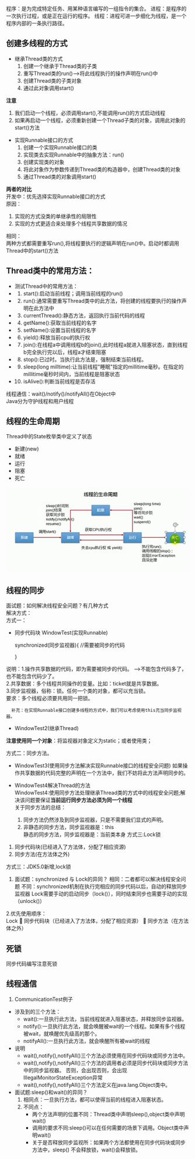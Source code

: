 程序：是为完成特定任务、用某种语言编写的一组指令的集合。
进程：是程序的一次执行过程，或是正在运行的程序。
线程：进程可进一步细化为线程，是一个程序内部的一条执行路径。
## 创建多线程的方式
- 继承Thread类的方式
  1. 创建一个继承于Thread类的子类  
  2. 重写Thread类的run()-->将此线程执行的操作声明在run()中
  3. 创建Thread类的子类对象
  4. 通过此对象调用start()
    
**注意**
1. 我们启动一个线程，必须调用start(),不能调用run()的方式启动线程
2. 如果再启动一个线程，必须重新创建一个Thread子类的对象，调用此对象的start()方法
    
- 实现Runnable接口的方式
    1. 创建一个实现Runnable接口的类
    2. 实现类去实现Runnable中的抽象方法：run()
    3. 创建实现类的对象
    4. 将此对象作为参数传递到Thread类的构造器中，创建Thread类的对象
    5. 通过Thread类的对象调用start()
    
**两者的对比**  
开发中：优先选择实现Runnable接口的方式  
原因：  
1. 实现的方式没类的单继承性的局限性
2. 实现的方式更适合来处理多个线程共享数据的情况  

相同：  
两种方式都需要重写run(),将线程要执行的逻辑声明在run()中。启动时都调用
Thread中的start()方法
## Thread类中的常用方法：
* 测试Thread中的常用方法：
* 1. start():启动当前线程；调用当前线程的run()
* 2. run():通常需要重写Thread类中的此方法，将创建的线程要执行的操作声明在此方法中
* 3. currentThread():静态方法，返回执行当前代码的线程
* 4. getName():获取当前线程的名字
* 5. setName():设置当前线程的名字
* 6. yield():释放当前cpu的执行权
* 7. join():在线程a中调用线程b的join(),此时线程a就进入阻塞状态，直到线程b完全执行完以后，线程a才结束阻塞
* 8. stop():已过时。当执行此方法是，强制结束当前线程。
* 9. sleep(long milltime):让当前线程"睡眠"指定的millitime毫秒。在指定的millitime毫秒时间内，当前线程是阻塞状态
* 10. isAlive():判断当前线程是否存活
  
线程通信：wait()/notify()/notifyAll()在Object中  
Java分为守护线程和用户线程  
## 线程的生命周期
Thread中的State枚举类中定义了状态  
- 新建(new)
- 就绪
- 运行
- 阻塞
- 死亡  

![](MutilethreadDay1/img_MT/多线程生命周期.png)

## 线程的同步

面试题：如何解决线程安全问题？有几种方式  
解决方式：  
方式一：  
- 同步代码块  WindowTest(实现Runnable)

  synchronized(同步监视器){
     //需要被同步的代码

  }  

 说明：1.操作共享数据的代码，即为需要被同步的代码。  -->不能包含代码多了，也不能包含代码少了。  
      2.共享数据：多个线程共同操作的变量。比如：ticket就是共享数据。  
      3.同步监视器，俗称：锁。任何一个类的对象，都可以充当锁。  
         要求：多个线程必须要共用同一把锁。  

      补充：在实现Runnable接口创建多线程的方式中，我们可以考虑使用this充当同步监视器。

- WindowTest2(继承Thread)

**注意使用同一个对象**：将监视器对象定义为static；或者使用类；


方式二：同步方法。   
- WindowTest3(使用同步方法解决实现Runnable接口的线程安全问题)
    如果操作共享数据的代码完整的声明在一个方法中，我们不妨将此方法声明同步的。
  
- WindowTest4解决Thread的方法  
WindowTest4:使用同步方法处理继承Thread类的方式中的线程安全问题;解决该问题要保证**当前运行同步方法必须为同一个线程**  
  关于同步方法的总结：
    1. 同步方法仍然涉及到同步监视器，只是不需要我们显式的声明。
    2. 非静态的同步方法，同步监视器是：this  
       静态的同步方法，同步监视器是：当前类本身
       方式三:Lock锁
1. 同步代码块(已经进入了方法体，分配了相应资源)
2. 同步方法(在方法体之外)
  
方式三：JDK5.0新增,lock锁   
1. 面试题：synchronized 与 Lock的异同？
  相同：二者都可以解决线程安全问题
  不同：synchronized机制在执行完相应的同步代码以后，自动的释放同步监视器
       Lock需要手动的启动同步（lock()），同时结束同步也需要手动的实现（unlock()）

2.优先使用顺序：  
Lock  同步代码块（已经进入了方法体，分配了相应资源）  同步方法（在方法体之外）

## 死锁
同步代码编写注意死锁

## 线程通信  
1. CommunicationTest例子  
- 涉及到的三个方法：
    - wait():一旦执行此方法，当前线程就进入阻塞状态，并释放同步监视器。
    - notify():一旦执行此方法，就会唤醒被wait的一个线程。如果有多个线程被wait，就唤醒优先级高的那个。
    - notifyAll():一旦执行此方法，就会唤醒所有被wait的线程  
- 说明
    - wait(),notify(),notifyAll()三个方法必须使用在同步代码块或同步方法中。
    - wait(),notify(),notifyAll()三个方法的调用者必须是同步代码块或同步方法中的同步监视器。
      否则，会出现否则，会出现IllegalMonitorStateException异常  
    - wait(),notify(),notifyAll()三个方法定义在java.lang.Object类中。
- 面试题:sleep()和wait()的异同？
    1. 相同点：一旦执行方法，都可以使得当前的线程进入阻塞状态。
    2. 不同点：
        - 两个方法声明的位置不同：Thread类中声明sleep(),object类中声明wait()  
        - 调用的要求不同:sleep()可以在任何需要的场景下调用。Object类中声明wait()
        - 关于是否释放同步监视所：如果两个方法都使用在同步代码块或同步方法中，sleep()
    不会释放锁，wait()会释放锁。

  


